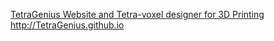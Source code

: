 <a href='http://TetraGenius.github.io'>TetraGenius Website and Tetra-voxel designer for 3D Printing</a>
<br>
http://TetraGenius.github.io

